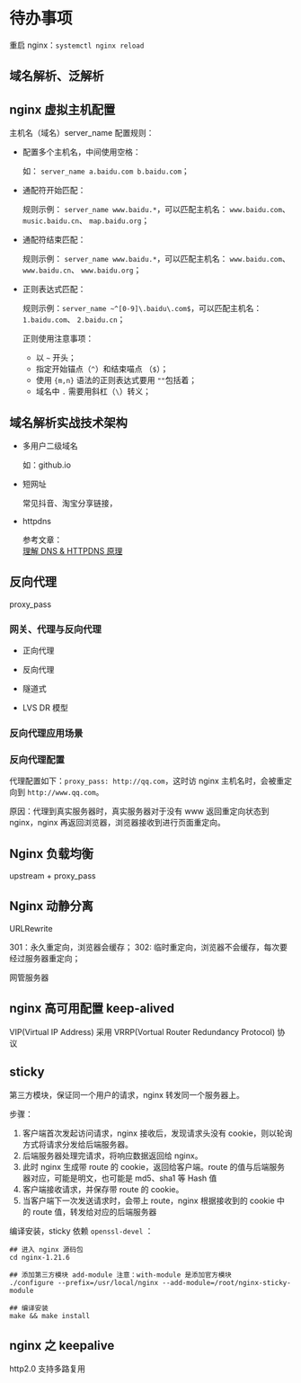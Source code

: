 # 待办事项

重启 nginx：`systemctl nginx reload`

## 域名解析、泛解析

## nginx 虚拟主机配置

主机名（域名）server_name 配置规则：

- 配置多个主机名，中间使用空格：

  如： `server_name a.baidu.com b.baidu.com`；

- 通配符开始匹配：

  规则示例： `server_name www.baidu.*`，可以匹配主机名： `www.baidu.com`、 `music.baidu.cn`、 `map.baidu.org`；

- 通配符结束匹配：

  规则示例： `server_name www.baidu.*`，可以匹配主机名： `www.baidu.com`、 `www.baidu.cn`、 `www.baidu.org`；

- 正则表达式匹配：

  规则示例：`server_name ~^[0-9]\.baidu\.com$`，可以匹配主机名：`1.baidu.com`、 `2.baidu.cn`；

  正则使用注意事项：

  - 以 `~` 开头；
  - 指定开始锚点（`^`）和结束喵点 （`$`）；
  - 使用 `{m,n}` 语法的正则表达式要用 `""`包括着；
  - 域名中 `.` 需要用斜杠（`\`）转义；

## 域名解析实战技术架构

- 多用户二级域名

  如：github.io

- 短网址

  常见抖音、淘宝分享链接，

- httpdns

  参考文章：<br/>
  [理解 DNS & HTTPDNS 原理](/network/dns)

## 反向代理

proxy_pass

### 网关、代理与反向代理

- 正向代理
- 反向代理

- 隧道式
- LVS DR 模型

### 反向代理应用场景

### 反向代理配置

代理配置如下：`proxy_pass: http://qq.com`，这时访 nginx 主机名时，会被重定向到 `http://www.qq.com`。

原因：代理到真实服务器时，真实服务器对于没有 www 返回重定向状态到 nginx，nginx 再返回浏览器，浏览器接收到进行页面重定向。

## Nginx 负载均衡

upstream + proxy_pass

## Nginx 动静分离

URLRewrite

301：永久重定向，浏览器会缓存；
302: 临时重定向，浏览器不会缓存，每次要经过服务器重定向；

网管服务器

## nginx 高可用配置 keep-alived

VIP(Virtual IP Address)
采用 VRRP(Vortual Router Redundancy Protocol) 协议

## sticky

第三方模块，保证同一个用户的请求，nginx 转发同一个服务器上。

步骤：

1. 客户端首次发起访问请求，nginx 接收后，发现请求头没有 cookie，则以轮询方式将请求分发给后端服务器。
2. 后端服务器处理完请求，将响应数据返回给 nginx。
3. 此时 nginx 生成带 route 的 cookie，返回给客户端。route 的值与后端服务器对应，可能是明文，也可能是 md5、sha1 等 Hash 值
4. 客户端接收请求，并保存带 route 的 cookie。
5. 当客户端下一次发送请求时，会带上 route，nginx 根据接收到的 cookie 中的 route 值，转发给对应的后端服务器

编译安装，sticky 依赖 `openssl-devel` ：

```shell
## 进入 nginx 源码包
cd nginx-1.21.6

## 添加第三方模块 add-module 注意：with-module 是添加官方模块
./configure --prefix=/usr/local/nginx --add-module=/root/nginx-sticky-module

## 编译安装
make && make install
```

## nginx 之 keepalive

http2.0 支持多路复用
